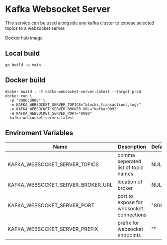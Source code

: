 # Kafka Websocket Server

This service can be used alongside any kafka cluster to expose selected topics to a websocket server.

Docker hub [image](https://hub.docker.com/r/pranavt61/kafka-websocket-server)

## Local build
```
go build -o main .
```

## Docker build
```
docker build . -t kafka-websocket-server:latest --target prod
docker run \
  -p "8080:8080" \
  -e KAFKA_WEBSOCKET_SERVER_TOPICS="blocks,transactions,logs"
  -e KAFKA_WEBSOCKET_SERVER_BROKER_URL="kafka:9092"
  -e KAFKA_WEBSOCKET_SERVER_PORT="8080"
  kafka-websocket-server:latest
```

## Enviroment Variables

| Name | Description | Default | Required |
|------|-------------|---------|----------|
| KAFKA_WEBSOCKET_SERVER_TOPICS | comma seperated list of topic names | NULL | True |
| KAFKA_WEBSOCKET_SERVER_BROKER_URL | location of broker | NULL | True |
| KAFKA_WEBSOCKET_SERVER_PORT | port to expose for websocket connections | "8080" | False |
| KAFKA_WEBSOCKET_SERVER_PREFIX | prefix for websocket endpoints | "" | False |
